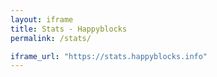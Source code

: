 ```yaml
---
layout: iframe
title: Stats - Happyblocks
permalink: /stats/

iframe_url: "https://stats.happyblocks.info" 
---
```

